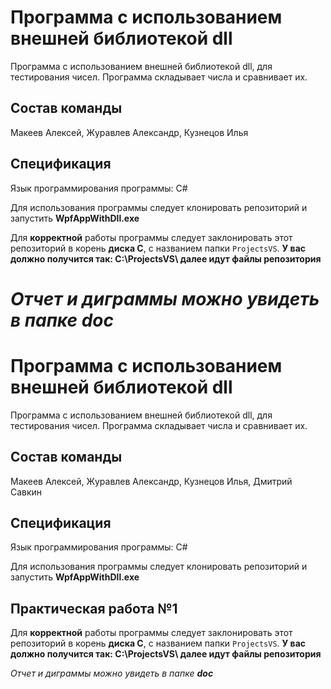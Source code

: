 
# Программа с использованием внешней библиотекой dll

Программа с использованием внешней библиотекой dll, для тестирования чисел. Программа складывает числа и сравнивает их.

## Состав команды

Макеев Алексей, Журавлев Александр, Кузнецов Илья

## Спецификация

Язык программирования программы: C#

Для использования программы следует клонировать репозиторий и запустить **WpfAppWithDll.exe**

Для **корректной** работы программы следует заклонировать этот репозиторий в корень **диска C**, с названием папки ```ProjectsVS```. 
**У вас должно получится так: C:\ProjectsVS\ далее идут файлы репозитория**

*Отчет и диграммы можно увидеть в папке **doc***
=======
# Программа с использованием внешней библиотекой dll

Программа с использованием внешней библиотекой dll, для тестирования чисел. Программа складывает числа и сравнивает их.

## Состав команды

Макеев Алексей, Журавлев Александр, Кузнецов Илья, Дмитрий Савкин

## Спецификация

Язык программирования программы: C#

Для использования программы следует клонировать репозиторий и запустить **WpfAppWithDll.exe**

## Практическая работа №1
Для **корректной** работы программы следует заклонировать этот репозиторий в корень **диска C**, с названием папки ```ProjectsVS```. 
**У вас должно получится так: C:\ProjectsVS\ далее идут файлы репозитория**

*Отчет и диграммы можно увидеть в папке **doc***

